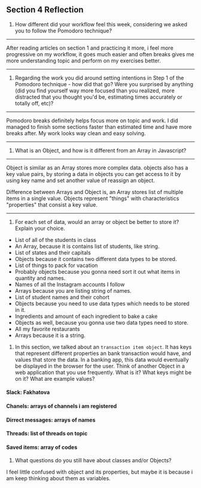 ## Section 4 Reflection

1. How different did your workflow feel this week, considering we asked you to follow the Pomodoro technique?
***
After reading articles on section 1 and practicing it more, i feel more progressive on my workflow, it goes much easier and often breaks gives me more understanding topic and perform on my exercises better.
***

1. Regarding the work you did around setting intentions in Step 1 of the Pomodoro technique - how did that go? Were you surprised by anything (did you find yourself way more focused than you realized, more distracted that you thought you'd be, estimating times accurately or totally off, etc)?
***
Pomodoro breaks definitely helps focus more on topic and work. I did managed to finish some sections faster than estimated time and have more breaks after. My work looks way clean and easy solving.
***

1. What is an Object, and how is it different from an Array in Javascript?
***
Object is similar as an Array stores more complex data.
objects also has a key value pairs, by storing a data in objects you can get access to it by using key name and set another value of reassign an object.

Difference between Arrays and Object is, an Array stores list of multiple items in a single value. Objects represent "things" with characteristics "properties" that consist a key value.
***


1. For each set of data, would an array or object be better to store it? Explain your choice.

  * List of all of the students in class
  * An Array, because it is contains list of students, like string.
  * List of states and their capitals
  * Objects because it contains two different data types to be stored.
  * List of things to pack for vacation
  * Probably objects because you gonna need sort it out what items in quantity and names.
  * Names of all the Instagram accounts I follow
  * Arrays because you are listing string of names.
  * List of student names and their cohort
  * Objects because you need to use data types which needs to be stored in it.
  * Ingredients and amount of each ingredient to bake a cake
  * Objects as well, because you gonna use two data types need to store.
  * All my favorite restaurants
  * Arrays because it is a string.

1. In this section, we talked about an `transaction item object`. It has keys that represent different properties an bank transaction would have, and values that store the data. In a banking app, this data would eventually be displayed in the browser for the user. Think of another Object in a web application that you use frequently. What is it? What keys might be on it? What are example values?

#### Slack: Fakhatova

#### Chanels: arrays of channels i am registered

#### Dirrect messages: arrays of names

#### Threads: list of threads on topic

#### Saved items: array of codes

1. What questions do you still have about classes and/or Objects?

I feel little confused with object and its properties, but maybe it is because i am keep thinking about them as variables. 

